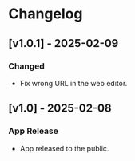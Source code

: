 # Changelog

## [v1.0.1] - 2025-02-09
### Changed
- Fix wrong URL in the web editor.

## [v1.0] - 2025-02-08
### App Release
- App released to the public.